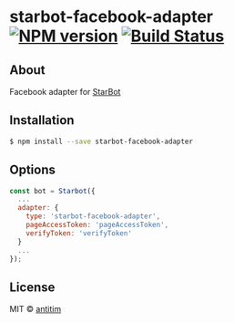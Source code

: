 # starbot-facebook-adapter [![NPM version][npm-image]][npm-url] [![Build Status][travis-image]][travis-url]

## About

Facebook adapter for [StarBot](https://github.com/antitim/starbot)

## Installation

```sh
$ npm install --save starbot-facebook-adapter
```

## Options

```js
const bot = Starbot({
  ...
  adapter: {
    type: 'starbot-facebook-adapter',
    pageAccessToken: 'pageAccessToken',
    verifyToken: 'verifyToken'
  }
  ...
});
```

## License

MIT © [antitim](http://vk.com/antitim)


[npm-image]: https://badge.fury.io/js/starbot-facebook-adapter.svg
[npm-url]: https://npmjs.org/package/starbot-facebook-adapter
[travis-image]: https://travis-ci.org/antitim/starbot-facebook-adapter.svg?branch=master
[travis-url]: https://travis-ci.org/antitim/starbot-facebook-adapter
